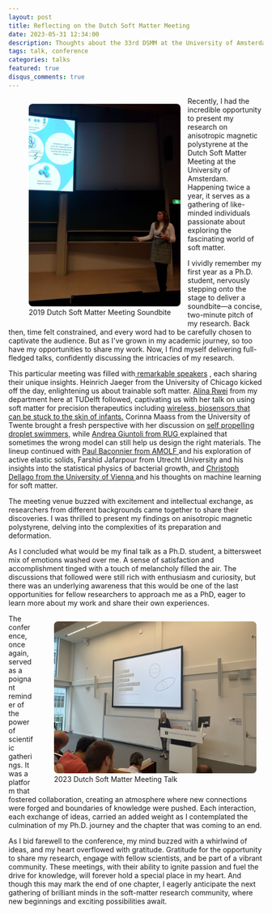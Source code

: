 ```yaml
---
layout: post
title: Reflecting on the Dutch Soft Matter Meeting
date: 2023-05-31 12:34:00
description: Thoughts about the 33rd DSMM at the University of Amsterdam.
tags: talk, conference
categories: talks
featured: true
disqus_comments: true
---
```

<figure style="float: left; margin-right: 1em;">
  <img src="/assets/img/smd_2019.jpg" alt="SMD 2019" style="width: 300px; border-radius: 8px;">
  <figcaption>2019 Dutch Soft Matter Meeting Soundbite</figcaption>
</figure>

Recently, I had the incredible opportunity to present my research on anisotropic magnetic polystyrene at the Dutch Soft Matter Meeting at the University of Amsterdam. Happening twice a year, it serves as a gathering of like-minded individuals passionate about exploring the fascinating world of soft matter.


I vividly remember my first year as a Ph.D. student, nervously stepping onto the stage to deliver a soundbite—a concise, two-minute pitch of my research. Back then, time felt constrained, and every word had to be carefully chosen to captivate the audience. But as I've grown in my academic journey, so too have my opportunities to share my work. Now, I find myself delivering full-fledged talks, confidently discussing the intricacies of my research. 

This particular meeting was filled with<a href="http://www.softmatter.nl/Meetings/33rd/"> remarkable speakers</a> , each sharing their unique insights. Heinrich Jaeger from the University of Chicago kicked off the day, enlightening us about trainable soft matter. <a href="https://www.tudelft.nl/tnw/over-faculteit/afdelingen/chemical-engineering/principal-scientists/alina-rwei/rwei-group"> Alina Rwei</a> from my department here at TUDelft followed, captivating us with her talk on using soft matter for precision therapeutics including <a href="https://doi-org.tudelft.idm.oclc.org/10.1073/pnas.2019786117">wireless, biosensors that can be stuck to the skin of infants.</a> Corinna Maass from the University of Twente brought a fresh perspective with her discussion on <a href="http://asm.ds.mpg.de/index.php/self-propelling-droplets/">self propelling droplet swimmers,</a> while <a href="https://www.rug.nl/research/zernike/micromechanics/giuntoli-group/">Andrea Giuntoli from RUG </a> explained that sometimes the wrong model can still help us design the right materials. The lineup continued with <a href="https://pbaconnier.fr/"> Paul Baconnier from AMOLF </a> and his exploration of active elastic solids, Farshid Jafarpour from Utrecht University and his insights into the statistical physics of bacterial growth, and <a href="https://comp-phys.univie.ac.at/dellago/"> Christoph Dellago from the University of Vienna </a> and his thoughts on machine learning for soft matter.

The meeting venue buzzed with excitement and intellectual exchange, as researchers from different backgrounds came together to share their discoveries. I was thrilled to present my findings on anisotropic magnetic polystyrene, delving into the complexities of its preparation and deformation.

As I concluded what would be my final talk as a Ph.D. student, a bittersweet mix of emotions washed over me. A sense of satisfaction and accomplishment tinged with a touch of melancholy filled the air. The discussions that followed were still rich with enthusiasm and curiosity, but there was an underlying awareness that this would be one of the last opportunities for fellow researchers to approach me as a PhD, eager to learn more about my work and share their own experiences.
<figure style="float: right; margin-right: 1em;">
  <img src="/assets/img/smd_2023.jpg" alt="Soft Matter meeting Talk 2023" style="width: 400px; border-radius: 8px;">
  <figcaption>2023 Dutch Soft Matter Meeting Talk</figcaption>
</figure>

The conference, once again, served as a poignant reminder of the power of scientific gatherings. It was a platform that fostered collaboration, creating an atmosphere where new connections were forged and boundaries of knowledge were pushed. Each interaction, each exchange of ideas, carried an added weight as I contemplated the culmination of my Ph.D. journey and the chapter that was coming to an end. 

As I bid farewell to the conference, my mind buzzed with a whirlwind of ideas, and my heart overflowed with gratitude. Gratitude for the opportunity to share my research, engage with fellow scientists, and be part of a vibrant community. These meetings, with their ability to ignite passion and fuel the drive for knowledge, will forever hold a special place in my heart. And though this may mark the end of one chapter, I eagerly anticipate the next gathering of brilliant minds in the soft-matter research community, where new beginnings and exciting possibilities await.